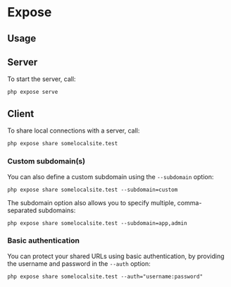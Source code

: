 # Expose

## Usage

## Server

To start the server, call:

```
php expose serve
```

## Client

To share local connections with a server, call:

```
php expose share somelocalsite.test
```

### Custom subdomain(s) 
You can also define a custom subdomain using the `--subdomain` option:

```
php expose share somelocalsite.test --subdomain=custom
```

The subdomain option also allows you to specify multiple, comma-separated subdomains:

```
php expose share somelocalsite.test --subdomain=app,admin
```

### Basic authentication 
You can protect your shared URLs using basic authentication, by providing the username and password in the `--auth` option:

```
php expose share somelocalsite.test --auth="username:password"
```
